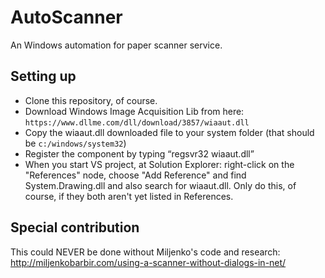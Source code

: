 # AutoScanner
An Windows automation for paper scanner service.

## Setting up

- Clone this repository, of course.
- Download Windows Image Acquisition Lib from here:
```https://www.dllme.com/dll/download/3857/wiaaut.dll```
- Copy the wiaaut.dll downloaded file to your system folder (that should be ```c:/windows/system32```)
- Register the component by typing “regsvr32 wiaaut.dll”
- When you start VS project, at Solution Explorer: right-click on the "References" node, choose "Add Reference" and find System.Drawing.dll and also search for wiaaut.dll. Only do this, of course, if they both aren't yet listed in References.

## Special contribution

This could NEVER be done without Miljenko's code and research: http://miljenkobarbir.com/using-a-scanner-without-dialogs-in-net/

